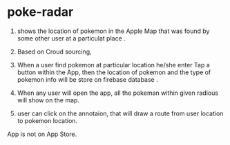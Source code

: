 # poke-radar

1. shows the location of pokemon in the Apple Map that was found by some other user at a particulat place .

2. Based on Croud sourcing, 

3. When a user find pokemon at particular location he/she enter Tap a button within the App, then the location of pokemon and the type of pokemon info will be store on firebase database .

4. When any user will open the app, all the pokeman within given radious will show on the map. 

5. user can click on the annotaion, that will draw a route from user location to pokemon location.


App is not on App Store.
